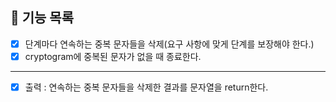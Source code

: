 ## 🚀 기능 목록
* [x] 단계마다 연속하는 중복 문자들을 삭제(요구 사항에 맞게 단계를 보장해야 한다.)
* [x] cryptogram에 중복된 문자가 없을 때 종료한다.

---

* [x] 출력 :  연속하는 중복 문자들을 삭제한 결과를 문자열을 return한다.
